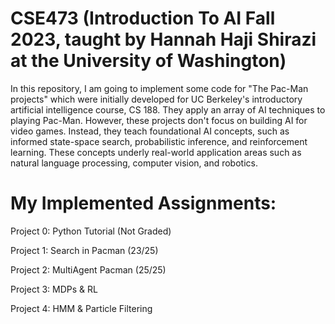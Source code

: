 # CSE473 (Introduction To AI Fall 2023, taught by Hannah Haji Shirazi at the University of Washington)
In this repository, I am going to implement some code for "The Pac-Man projects" which were initially developed for UC Berkeley's introductory artificial intelligence course, CS 188. They apply an array of AI techniques to playing Pac-Man. However, these projects don't focus on building AI for video games. Instead, they teach foundational AI concepts, such as informed state-space search, probabilistic inference, and reinforcement learning. These concepts underly real-world application areas such as natural language processing, computer vision, and robotics.






# My Implemented Assignments:
Project 0: Python Tutorial (Not Graded)

Project 1: Search in Pacman (23/25)

Project 2: MultiAgent Pacman (25/25)

Project 3: MDPs & RL 

Project 4: HMM & Particle Filtering

